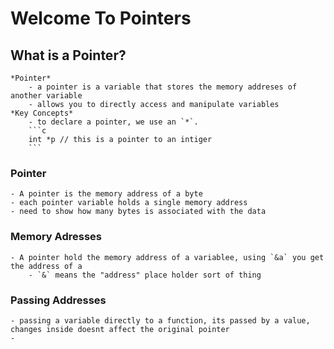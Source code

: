 # Welcome To Pointers

## What is a Pointer?
    *Pointer* 
        - a pointer is a variable that stores the memory addreses of another variable
        - allows you to directly access and manipulate variables
    *Key Concepts*
        - to declare a pointer, we use an `*`.
        ```c
        int *p // this is a pointer to an intiger
        ```

### Pointer 
    - A pointer is the memory address of a byte
    - each pointer variable holds a single memory address
    - need to show how many bytes is associated with the data
### Memory Adresses
    - A pointer hold the memory address of a variablee, using `&a` you get the address of a
        - `&` means the "address" place holder sort of thing
### Passing Addresses
    - passing a variable directly to a function, its passed by a value, changes inside doesnt affect the original pointer
    - 
